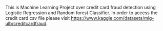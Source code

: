 This is Machine Learning Project over credit card fraud detection using Logistic Regression and Random forest Classifier.
In order to access the credit card csv file please visit https://www.kaggle.com/datasets/mlg-ulb/creditcardfraud.

